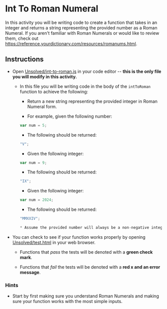 # Int To Roman Numeral

In this activity you will be writing code to create a function that takes in an integer and returns a string representing the provided number as a Roman Numeral. If you aren't familiar with Roman Numerals or would like to review them, check out <https://reference.yourdictionary.com/resources/romanums.html>.

## Instructions

* Open [Unsolved/int-to-roman.js](Unsolved/int-to-roman.js) in your code editor -- **this is the only file you will modify in this activity.**

  * In this file you will be writing code in the body of the `intToRoman` function to achieve the following:

    * Return a new string representing the provided integer in Roman Numeral form.

    * For example, given the following number:

    ```js
    var num = 5;
    ```

    * The following should be returned:

    ```js
    "V";
    ```

    * Given the following integer:

    ```js
    var num = 9;
    ```

    * The following should be returned:

    ```js
    "IX";
    ```

     * Given the following integer:

     ```js
    var num = 2024;
    ```

    * The following should be returned:

    ```js
    "MMXXIV";

    * Assume the provided number will always be a non-negative integer.

* You can check to see if your function works properly by opening [Unsolved/test.html](Unsolved/test.html) in your web browser.

  * Functions that _pass_ the tests will be denoted with a **green check mark**.

  * Functions that _fail_ the tests will be denoted with a **red x and an error message**.

### Hints

* Start by first making sure you understand Roman Numerals and making sure your function works with the most simple inputs.
